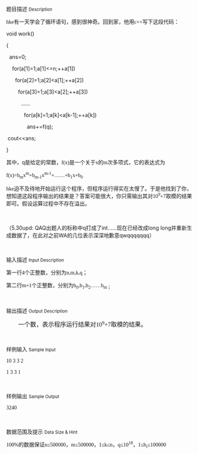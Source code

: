 <div class="panel panel-default">
<div class="area-title">
<span>
题目描述
<small>Description</small>
</span></div>
<div class="panel-body">

<p style=""><span style="font-family: 'Arial Unicode MS','sans-serif';">hke</span><span style="">有一天学会了循环语句，感到很神奇。回到家，他用</span><span style="font-family: 'Arial Unicode MS','sans-serif';">c++</span><span style="">写下这段代码：</span></p><p>void work()</p><p>{</p><p><span style=""></span>  ans=0;</p><p><span style=""></span>    for(a[1]=1;a[1]&lt;=n;++a[1])</p><p><span style=""></span>      for(a[2]=1;a[2]&lt;a[1];++a[2])</p><p><span style=""></span>        for(a[3]=1;a[3]&lt;a[2];++a[3])</p><p><span style=""></span>          ......</p><p><span style=""></span>            for(a[k]=1;a[k]&lt;a[k-1];++a[k])</p><p><span style=""></span>              ans+=f(q);</p><p><span style=""></span> cout&lt;&lt;ans;</p><p>}</p><p style=""><span style="">其中，<span style="font-family: arial, helvetica, sans-serif;">q</span>是给定的常数，</span><span style="font-family: 'Arial Unicode MS','sans-serif';">f(x)</span><span style="">是一个关于</span><span style="font-family: 'Arial Unicode MS','sans-serif';">x</span><span style="">的</span><span style="font-family: 'Arial Unicode MS','sans-serif';">m</span><span style="">次多项式，它的表达式为</span></p><p style=""><span style="font-family: 'Arial Unicode MS','sans-serif';">f(x)=b<sub>m</sub>x<sup>m</sup>+b<sub>m-1</sub>x<sup>m-1</sup>+……+b<sub>1</sub>x+b<sub>0</sub></span></p><p style=""><span style="font-family: 'Arial Unicode MS','sans-serif';">hke</span><span style="">迫不及待地开始运行这个程序，但程序运行得实在太慢了。于是他找到了你，想知道这段程序输出的结果是？答案可能很大，你只需输出其对</span><span style="font-family: 'Arial Unicode MS','sans-serif';">10<sup>9</sup>+7</span><span style="">取模的结果即可。假设运算过程中不存在溢出。</span></p><p style=""><span style=""><br></span></p><p style=""><span style="">（5.30upd: QAQ出题人的标称中q打成了int……现在已经改成long long并重新生成数据了，在此对之前WA的几位表示深深地歉意qwqqqqqqq）</span></p><p><br></p>

</div>
</div>

<div class="panel panel-default">
<div class="area-title">
<span>
输入描述
<small>Input Description</small>
</span></div>
<div class="panel-body">
<p style=""><span style="">第一行</span><span style="font-family: 'Arial Unicode MS','sans-serif';">4</span><span style="">个正整数，分别为</span><span style="font-family: 'Arial Unicode MS','sans-serif';">n,m,k,q</span><span style="font-family: 'Arial Unicode MS','sans-serif';">；</span></p><p style=""><span style="">第二行</span><span style="font-family: 'Arial Unicode MS','sans-serif';">m+1</span><span style="">个正整数，分别为</span><span style="font-family: 'Arial Unicode MS','sans-serif';">b<sub>0</sub>,b<sub>1</sub>,b<sub>2</sub>……b<sub>m</sub></span><sub><span style="font-family: 'Arial Unicode MS','sans-serif';">；</span></sub></p><p><br></p>

</div>
</div>
<div  class="panel panel-default">
<div class="area-title">
<span>
输出描述
<small>Output Description</small>
</span></div>
<div class="panel-body">

<p style="text-indent:32px"><span style="font-size:16px;font-family:宋体">一个数，表示程序运行结果对</span><span style="font-size:16px;font-family:&#39;Arial Unicode MS&#39;,&#39;sans-serif&#39;">10<sup>9</sup>+7</span><span style="font-size:16px;font-family:宋体">取模的结果。</span></p><p><br/></p>

</div>
</div>


<div class="panel panel-default">
<div class="area-title">
<span>
样例输入
<small>Sample Input</small>
</span></div>
<div class="panel-body">
<p style=""><span style="font-family: 'Arial Unicode MS','sans-serif';">10 3 3 2</span></p><p style=""><span style="font-family: 'Arial Unicode MS','sans-serif';">1 3 3 1</span></p><p><br></p>

</div>
</div>

<div class="panel panel-default">
<div class="area-title">
<span>
样例输出
<small>Sample Output</small>
</span></div>
<div class="panel-body">
<p style=""><span style="font-family: 'Arial Unicode MS','sans-serif';">3240</span></p><p><br></p>

</div>
</div>

<div class="panel panel-default">
<div class="area-title">
<span>
数据范围及提示
<small>Data Size & Hint</small>
</span></div>
<div class="panel-body">
<p style=""><span style="font-family: 'Arial Unicode MS','sans-serif';">100%</span><span style="">的数据保证</span><span style="font-family: 'Arial Unicode MS','sans-serif';">n</span><span style="font-family: 'Arial Unicode MS','sans-serif';">≤500000，m≤500000，1≤k≤n，q≤10<sup>18</sup>，1≤b<sub>i</sub>≤100000</span></p><p><br></p>
</div>
</div>